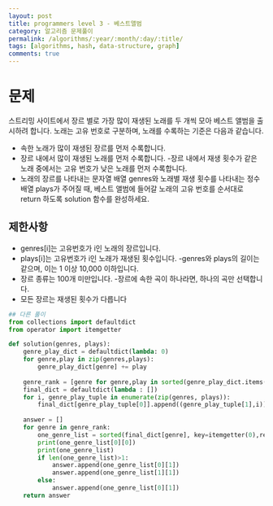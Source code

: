```yaml
---
layout: post
title: programmers level 3 - 베스트앨범
category: 알고리즘 문제풀이
permalink: /algorithms/:year/:month/:day/:title/
tags: [algorithms, hash, data-structure, graph]
comments: true
---
```


# 문제
스트리밍 사이트에서 장르 별로 가장 많이 재생된 노래를 두 개씩 모아 베스트 앨범을 출시하려 합니다. 노래는 고유 번호로 구분하며, 노래를 수록하는 기준은 다음과 같습니다.

- 속한 노래가 많이 재생된 장르를 먼저 수록합니다.
- 장르 내에서 많이 재생된 노래를 먼저 수록합니다.
-장르 내에서 재생 횟수가 같은 노래 중에서는 고유 번호가 낮은 노래를 먼저 수록합니다.
- 노래의 장르를 나타내는 문자열 배열 genres와 노래별 재생 횟수를 나타내는 정수 배열 plays가 주어질 때, 베스트 앨범에 들어갈 노래의 고유 번호를 순서대로 return 하도록 solution 함수를 완성하세요.

## 제한사항
- genres[i]는 고유번호가 i인 노래의 장르입니다.
- plays[i]는 고유번호가 i인 노래가 재생된 횟수입니다.
-genres와 plays의 길이는 같으며, 이는 1 이상 10,000 이하입니다.
- 장르 종류는 100개 미만입니다.
-장르에 속한 곡이 하나라면, 하나의 곡만 선택합니다.
- 모든 장르는 재생된 횟수가 다릅니다

```python
## 다른 풀이
from collections import defaultdict
from operator import itemgetter

def solution(genres, plays):
    genre_play_dict = defaultdict(lambda: 0)
    for genre,play in zip(genres,plays):
        genre_play_dict[genre] += play
        
    genre_rank = [genre for genre,play in sorted(genre_play_dict.items(), key=itemgetter(1),reverse=True)]
    final_dict = defaultdict(lambda : [])
    for i, genre_play_tuple in enumerate(zip(genres, plays)):
        final_dict[genre_play_tuple[0]].append((genre_play_tuple[1],i))
        
    answer = []
    for genre in genre_rank:
        one_genre_list = sorted(final_dict[genre], key=itemgetter(0),reverse=True)
        print(one_genre_list[0][0])
        print(one_genre_list)
        if len(one_genre_list)>1:
            answer.append(one_genre_list[0][1])
            answer.append(one_genre_list[1][1])
        else:
            answer.append(one_genre_list[0][1])
    return answer

```